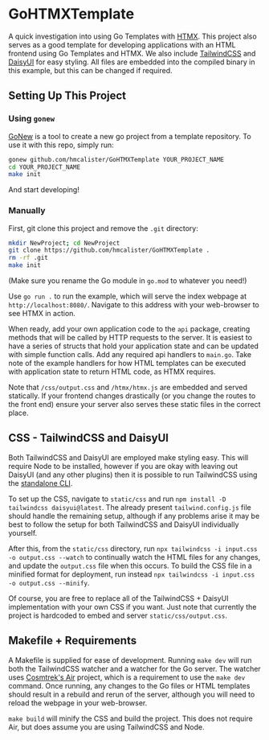 # GoHTMXTemplate

A quick investigation into using Go Templates with [HTMX](https://htmx.org/). This project also serves as a good template for developing applications with an HTML frontend using Go Templates and HTMX. We also include [TailwindCSS](https://tailwindcss.com/docs/installation) and [DaisyUI](https://daisyui.com) for easy styling. All files are embedded into the compiled binary in this example, but this can be changed if required.

## Setting Up This Project

### Using `gonew`

[GoNew](https://go.dev/blog/gonew) is a tool to create a new go project from a template repository. To use it with this repo, simply run:

```bash
gonew github.com/hmcalister/GoHTMXTemplate YOUR_PROJECT_NAME
cd YOUR_PROJECT_NAME
make init
```

And start developing!

### Manually

First, git clone this project and remove the `.git` directory:

```bash
mkdir NewProject; cd NewProject
git clone https://github.com/hmcalister/GoHTMXTemplate .
rm -rf .git
make init
```

(Make sure you rename the Go module in `go.mod` to whatever you need!)

Use `go run .` to run the example, which will serve the index webpage at `http://localhost:8080/`. Navigate to this address with your web-browser to see HTMX in action.

When ready, add your own application code to the `api` package, creating methods that will be called by HTTP requests to the server. It is easiest to have a series of structs that hold your application state and can be updated with simple function calls. Add any required api handlers to `main.go`. Take note of the example handlers for how HTML templates can be executed with application state to return HTML code, as HTMX requires.

Note that `/css/output.css` and `/htmx/htmx.js` are embedded and served statically. If your frontend changes drastically (or you change the routes to the front end) ensure your server also serves these static files in the correct place.

## CSS - TailwindCSS and DaisyUI

Both TailwindCSS and DaisyUI are employed make styling easy. This will require Node to be installed, however if you are okay with leaving out DaisyUI (and any other plugins) then it is possible to run TailwindCSS using the [standalone CLI](https://tailwindcss.com/blog/standalone-cli). 

To set up the CSS, navigate to `static/css` and run `npm install -D tailwindcss daisyui@latest`. The already present `tailwind.config.js` file should handle the remaining setup, although if any problems arise it may be best to follow the setup for both TailwindCSS and DaisyUI individually yourself. 

After this, from the `static/css` directory, run `npx tailwindcss -i input.css -o output.css --watch` to continually watch the HTML files for any changes, and update the `output.css` file when this occurs. To build the CSS file in a minified format for deployment, run instead `npx tailwindcss -i input.css -o output.css --minify`.

Of course, you are free to replace all of the TailwindCSS + DaisyUI implementation with your own CSS if you want. Just note that currently the project is hardcoded to embed and server `static/css/output.css`.

## Makefile + Requirements

A Makefile is supplied for ease of development. Running `make dev` will run both the TailwindCSS watcher and a watcher for the Go server. The watcher uses [Cosmtrek's Air](https://github.com/cosmtrek/air) project, which is a requirement to use the `make dev` command. Once running, any changes to the Go files or HTML templates should result in a rebuild and rerun of the server, although you will need to reload the webpage in your web-browser.

`make build` will minify the CSS and build the project. This does not require Air, but does assume you are using TailwindCSS and Node.